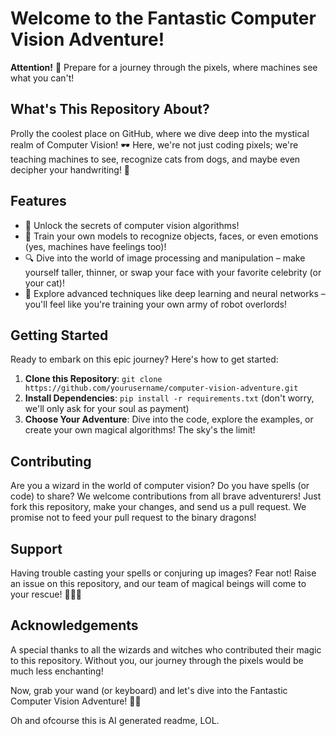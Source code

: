 # Welcome to the Fantastic Computer Vision Adventure!

**Attention!** 🚀 Prepare for a journey through the pixels, where machines see what you can't!

## What's This Repository About?

Prolly the coolest place on GitHub, where we dive deep into the mystical realm of Computer Vision! 🕶️ Here, we're not just coding pixels; we're teaching machines to see, recognize cats from dogs, and maybe even decipher your handwriting! 📝 

## Features

- 🌟 Unlock the secrets of computer vision algorithms!
- 🤖 Train your own models to recognize objects, faces, or even emotions (yes, machines have feelings too)!
- 🔍 Dive into the world of image processing and manipulation – make yourself taller, thinner, or swap your face with your favorite celebrity (or your cat)!
- 🧠 Explore advanced techniques like deep learning and neural networks – you'll feel like you're training your own army of robot overlords!

## Getting Started

Ready to embark on this epic journey? Here's how to get started:

1. **Clone this Repository**: `git clone https://github.com/yourusername/computer-vision-adventure.git`
2. **Install Dependencies**: `pip install -r requirements.txt` (don't worry, we'll only ask for your soul as payment)
3. **Choose Your Adventure**: Dive into the code, explore the examples, or create your own magical algorithms! The sky's the limit!

## Contributing

Are you a wizard in the world of computer vision? Do you have spells (or code) to share? We welcome contributions from all brave adventurers! Just fork this repository, make your changes, and send us a pull request. We promise not to feed your pull request to the binary dragons!

## Support

Having trouble casting your spells or conjuring up images? Fear not! Raise an issue on this repository, and our team of magical beings will come to your rescue! 🧙‍♂️✨

## Acknowledgements

A special thanks to all the wizards and witches who contributed their magic to this repository. Without you, our journey through the pixels would be much less enchanting!

Now, grab your wand (or keyboard) and let's dive into the Fantastic Computer Vision Adventure! 🚀✨

Oh and ofcourse this is AI generated readme, LOL.
